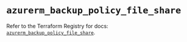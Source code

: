 # `azurerm_backup_policy_file_share`

Refer to the Terraform Registry for docs: [`azurerm_backup_policy_file_share`](https://registry.terraform.io/providers/hashicorp/azurerm/4.25.0/docs/resources/backup_policy_file_share).
